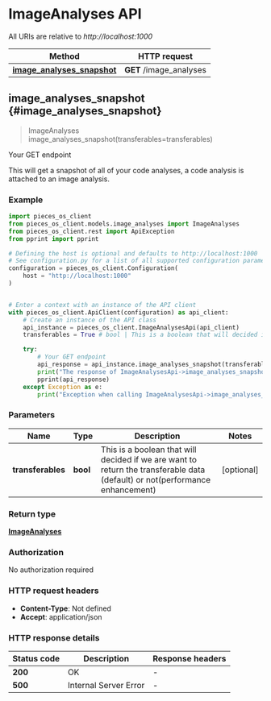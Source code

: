 # ImageAnalyses API

All URIs are relative to *http://localhost:1000*

Method | HTTP request
------------- | -------------
[**image_analyses_snapshot**](ImageAnalysesApi#image_analyses_snapshot) | **GET** /image_analyses


## **image_analyses_snapshot** {#image_analyses_snapshot}
> ImageAnalyses image_analyses_snapshot(transferables=transferables)

Your GET endpoint

This will get a snapshot of all of your code analyses, a code analysis is attached to an image analysis.

### Example


```python
import pieces_os_client
from pieces_os_client.models.image_analyses import ImageAnalyses
from pieces_os_client.rest import ApiException
from pprint import pprint

# Defining the host is optional and defaults to http://localhost:1000
# See configuration.py for a list of all supported configuration parameters.
configuration = pieces_os_client.Configuration(
    host = "http://localhost:1000"
)


# Enter a context with an instance of the API client
with pieces_os_client.ApiClient(configuration) as api_client:
    # Create an instance of the API class
    api_instance = pieces_os_client.ImageAnalysesApi(api_client)
    transferables = True # bool | This is a boolean that will decided if we are want to return the transferable data (default) or not(performance enhancement) (optional)

    try:
        # Your GET endpoint
        api_response = api_instance.image_analyses_snapshot(transferables=transferables)
        print("The response of ImageAnalysesApi->image_analyses_snapshot:\n")
        pprint(api_response)
    except Exception as e:
        print("Exception when calling ImageAnalysesApi->image_analyses_snapshot: %s\n" % e)
```



### Parameters


Name | Type | Description  | Notes
------------- | ------------- | ------------- | -------------
 **transferables** | **bool**| This is a boolean that will decided if we are want to return the transferable data (default) or not(performance enhancement) | [optional] 

### Return type

[**ImageAnalyses**](../models/ImageAnalyses)

### Authorization

No authorization required

### HTTP request headers

 - **Content-Type**: Not defined
 - **Accept**: application/json

### HTTP response details

| Status code | Description | Response headers |
|-------------|-------------|------------------|
**200** | OK |  -  |
**500** | Internal Server Error |  -  |



